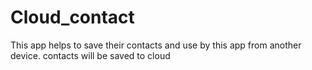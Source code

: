 # Cloud_contact

This app helps to save their contacts and use by this app from another device. contacts will be saved to cloud
